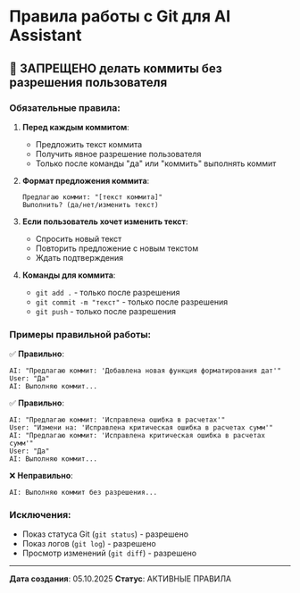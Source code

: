 # Правила работы с Git для AI Assistant

## 🚫 ЗАПРЕЩЕНО делать коммиты без разрешения пользователя

### Обязательные правила:

1. **Перед каждым коммитом**:
   - Предложить текст коммита
   - Получить явное разрешение пользователя
   - Только после команды "да" или "коммить" выполнять коммит

2. **Формат предложения коммита**:
   ```
   Предлагаю коммит: "[текст коммита]"
   Выполнить? (да/нет/изменить текст)
   ```

3. **Если пользователь хочет изменить текст**:
   - Спросить новый текст
   - Повторить предложение с новым текстом
   - Ждать подтверждения

4. **Команды для коммита**:
   - `git add .` - только после разрешения
   - `git commit -m "текст"` - только после разрешения
   - `git push` - только после разрешения

### Примеры правильной работы:

✅ **Правильно**:
```
AI: "Предлагаю коммит: 'Добавлена новая функция форматирования дат'"
User: "Да"
AI: Выполняю коммит...
```

✅ **Правильно**:
```
AI: "Предлагаю коммит: 'Исправлена ошибка в расчетах'"
User: "Измени на: 'Исправлена критическая ошибка в расчетах сумм'"
AI: "Предлагаю коммит: 'Исправлена критическая ошибка в расчетах сумм'"
User: "Да"
AI: Выполняю коммит...
```

❌ **Неправильно**:
```
AI: Выполняю коммит без разрешения...
```

### Исключения:
- Показ статуса Git (`git status`) - разрешено
- Показ логов (`git log`) - разрешено
- Просмотр изменений (`git diff`) - разрешено

---
**Дата создания**: 05.10.2025
**Статус**: АКТИВНЫЕ ПРАВИЛА
